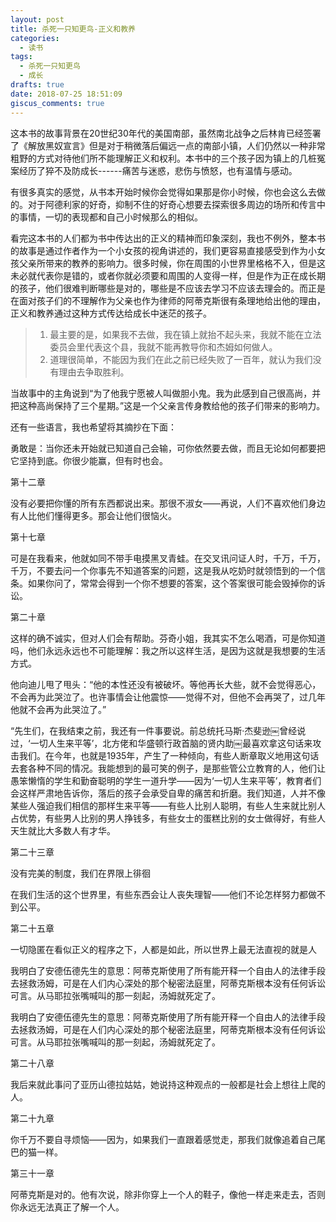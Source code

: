 ```yaml
---
layout: post
title: 杀死一只知更鸟-正义和教养
categories:
  - 读书
tags:
  - 杀死一只知更鸟
  - 成长
drafts: true
date: 2018-07-25 18:51:09
giscus_comments: true
---
```


这本书的故事背景在20世纪30年代的美国南部，虽然南北战争之后林肯已经签署了《解放黑奴宣言》但是对于稍微落后偏远一点的南部小镇，人们仍然以一种非常粗野的方式对待他们所不能理解正义和权利。本书中的三个孩子因为镇上的几桩冤案经历了猝不及防成长------痛苦与迷惑，悲伤与愤怒，也有温情与感动。

<!-- more -->

有很多真实的感觉，从书本开始时候你会觉得如果那是你小时候，你也会这么去做的。对于阿德利家的好奇，抑制不住的好奇心想要去探索很多周边的场所和传言中的事情，一切的表现都和自己小时候那么的相似。

看完这本书的人们都为书中传达出的正义的精神而印象深刻，我也不例外，整本书的故事是通过作者作为一个小女孩的视角讲述的，我们更容易直接感受到作为小女孩父亲所带来的教养的影响力。很多时候，你在周围的小世界里格格不入，但是这未必就代表你是错的，或者你就必须要和周围的人变得一样，但是作为正在成长期的孩子，他们很难判断哪些是对的，哪些是不应该去学习不应该去理会的。而正是在面对孩子们的不理解作为父亲也作为律师的阿蒂克斯很有条理地给出他的理由，正义和教养通过这种方式传达给成长中迷茫的孩子。

> 1. 最主要的是，如果我不去做，我在镇上就抬不起头来，我就不能在立法委员会里代表这个县，我就不能再教导你和杰姆如何做人。
> 1. 道理很简单，不能因为我们在此之前已经失败了一百年，就认为我们没有理由去争取胜利。

当故事中的主角说到“为了他我宁愿被人叫做胆小鬼。我为此感到自己很高尚，并把这种高尚保持了三个星期。”这是一个父亲言传身教给他的孩子们带来的影响力。

还有一些语言，我也希望将其摘抄在下面：

勇敢是：当你还未开始就已知道自己会输，可你依然要去做，而且无论如何都要把它坚持到底。你很少能赢，但有时也会。

第十二章

没有必要把你懂的所有东西都说出来。那很不淑女——再说，人们不喜欢他们身边有人比他们懂得更多。那会让他们很恼火。

第十七章

可是在我看来，他就如同不带手电摸黑叉青蛙。在交叉讯问证人时，千万，千万，千万，不要去问一个你事先不知道答案的问题，这是我从吃奶时就领悟到的一个信条。如果你问了，常常会得到一个你不想要的答案，这个答案很可能会毁掉你的诉讼。

第二十章

这样的确不诚实，但对人们会有帮助。芬奇小姐，我其实不怎么喝酒，可是你知道吗，他们永远永远也不可能理解：我之所以这样生活，是因为这就是我想要的生活方式。

他向迪儿甩了甩头：“他的本性还没有被破坏。等他再长大些，就不会觉得恶心，不会再为此哭泣了。也许事情会让他震惊——觉得不对，但他不会再哭了，过几年他就不会再为此哭泣了。”

“先生们，在我结束之前，我还有一件事要说。前总统托马斯·杰斐逊￼曾经说过，‘一切人生来平等’，北方佬和华盛顿行政首脑的贤内助￼最喜欢拿这句话来攻击我们。在今年，也就是1935年，产生了一种倾向，有些人断章取义地用这句话去套各种不同的情况。我能想到的最可笑的例子，是那些管公立教育的人，他们让愚笨懒惰的学生和勤奋聪明的学生一道升学——因为‘一切人生来平等’，教育者们会这样严肃地告诉你，落后的孩子会承受自卑的痛苦和折磨。我们知道，人并不像某些人强迫我们相信的那样生来平等——有些人比别人聪明，有些人生来就比别人占优势，有些男人比别的男人挣钱多，有些女士的蛋糕比别的女士做得好，有些人天生就比大多数人有才华。

第二十三章

没有完美的制度，我们在界限上徘徊

在我们生活的这个世界里，有些东西会让人丧失理智——他们不论怎样努力都做不到公平。

第二十五章

一切隐匿在看似正义的程序之下，人都是如此，所以世界上最无法直视的就是人

我明白了安德伍德先生的意思：阿蒂克斯使用了所有能开释一个自由人的法律手段去拯救汤姆，可是在人们内心深处的那个秘密法庭里，阿蒂克斯根本没有任何诉讼可言。从马耶拉张嘴喊叫的那一刻起，汤姆就死定了。

我明白了安德伍德先生的意思：阿蒂克斯使用了所有能开释一个自由人的法律手段去拯救汤姆，可是在人们内心深处的那个秘密法庭里，阿蒂克斯根本没有任何诉讼可言。从马耶拉张嘴喊叫的那一刻起，汤姆就死定了。

第二十八章

我后来就此事问了亚历山德拉姑姑，她说持这种观点的一般都是社会上想往上爬的人。

第二十九章

你千万不要自寻烦恼——因为，如果我们一直跟着感觉走，那我们就像追着自己尾巴的猫一样。

第三十一章

阿蒂克斯是对的。他有次说，除非你穿上一个人的鞋子，像他一样走来走去，否则你永远无法真正了解一个人。
